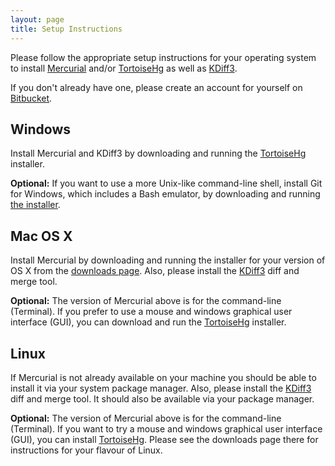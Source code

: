 ```yaml
---
layout: page
title: Setup Instructions
---
```

Please follow the appropriate setup instructions for your operating system to install [Mercurial][mercurial] and/or [TortoiseHg][tortoisehg] as well as [KDiff3][kdiff3].

[mercurial]: https://mercurial.selenic.com/
[tortoisehg]: http://tortoisehg.bitbucket.org/
[kdiff3]: http://kdiff3.sourceforge.net/

If you don't already have one,
please create an account for yourself on [Bitbucket](http://bitbucket.org).


## Windows

Install Mercurial and KDiff3 by downloading and running the [TortoiseHg][tortoisehg] installer.

**Optional:** If you want to use a more Unix-like command-line shell,
install Git for Windows,
which includes a Bash emulator,
by downloading and running [the installer](https://msysgit.github.io/).


## Mac OS X

Install Mercurial by downloading and running the installer for your version of OS X from the [downloads page](https://mercurial.selenic.com/downloads).
Also, please install the [KDiff3][kdiff3] diff and merge tool.

**Optional:** The version of Mercurial above is for the command-line (Terminal).
If you prefer to use a mouse and windows graphical user interface (GUI),
you can download and run the [TortoiseHg][tortoisehg] installer.


## Linux

If Mercurial is not already available on your machine you should be able to install it via your system package manager.
Also, please install the [KDiff3][kdiff3] diff and merge tool.
It should also be available via your package manager.

**Optional:** The version of Mercurial above is for the command-line (Terminal).
If you want to try a mouse and windows graphical user interface (GUI),
you can install [TortoiseHg][tortoisehg].
Please see the downloads page there for instructions for your flavour of Linux.
